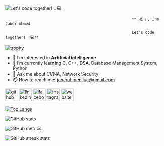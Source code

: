 ![Let's code together! 💡💻](https://tse4.mm.bing.net/th?id=OIP.uUgt8weG8i-8iQ49xA4SpgHaFj&pid=Api&P=0&h=220)
                                                                    
                                                            ** Hi 👋, I'm Jaber Ahmed
                                                  
                                                            Let's code together! 💡💻**
[![trophy](https://github-profile-trophy.vercel.app/?username=Jaber994)](https://github.com/ryo-ma/github-profile-trophy)

- 👀 I’m interested in **Artificial intelligence**
- 🌱 I’m currently learning C, C++, DSA, Database Management System, Python 
- 💬 Ask me about CCNA, Network Security 
- 📫 How to reach me: jaberahmediiuc@gmail.com 


[<img src='https://cdn.jsdelivr.net/npm/simple-icons@3.0.1/icons/github.svg' alt='github' height='40'>](https://github.com/Jaber994)  [<img src='https://cdn.jsdelivr.net/npm/simple-icons@3.0.1/icons/linkedin.svg' alt='linkedin' height='40'>](https://www.linkedin.com/in/www.linkedin.com/in/jaber-ahmed-chowdhury/)  [<img src='https://cdn.jsdelivr.net/npm/simple-icons@3.0.1/icons/facebook.svg' alt='facebook' height='40'>](https://www.facebook.com/https://www.facebook.com/profile.php?id=100012378105113)  [<img src='https://cdn.jsdelivr.net/npm/simple-icons@3.0.1/icons/instagram.svg' alt='instagram' height='40'>](https://www.instagram.com/https://www.instagram.com/__jab__er//)  [<img src='https://cdn.jsdelivr.net/npm/simple-icons@3.0.1/icons/icloud.svg' alt='website' height='40'>](https://flowcv.me/jaber)  


[![Top Langs](https://github-readme-stats.vercel.app/api/top-langs/?username=Jaber994)](https://github.com/anuraghazra/github-readme-stats)

![GitHub stats](https://github-readme-stats.vercel.app/api?username=Jaber994&show_icons=true&count_private=true)  

![GitHub metrics](https://metrics.lecoq.io/Jaber994)  

![GitHub streak stats](https://streak-stats.demolab.com/?user=Jaber994)  

